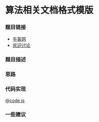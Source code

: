 

# 算法相关文档格式模版



### 题目链接

- [牛客网]()
- [欢迎讨论]()

### 题目描述


### 思路


### 代码实现

@[code js](@code/algorithm/剑指/树/reConstructBinaryTree.js)

### 一些建议